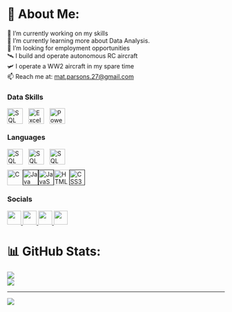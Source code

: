 # 💫 About Me:
📖 I’m currently working on my skills<br>🌱 I’m currently learning more about Data Analysis.<br>🔭 I’m looking for employment opportunities<br>🛰️ I build and operate autonomous RC aircraft<br>🛩️ I operate a WW2 aircraft in my spare time<br>📫 Reach me at:  mat.parsons.27@gmail.com

### Data Skills


[<img align="left" alt="SQL" width="36px" height="36" src="https://cdn.jsdelivr.net/gh/devicons/devicon@latest/icons/mysql/mysql-plain-wordmark.svg" style="padding-right:10px;" />](https://www.mysql.com/)
[<img align="left" alt="Excel" width="36px" height="36" src="https://github.com/sempostma/office365-icons/blob/master/png/256/excel.png?raw=true" style="padding-right:10px;" />](https://www.microsoft.com/en-gb/microsoft-365/excel)
[<img align="left" alt="PowerBI" width="36px" height="36" src="https://github.com/microsoft/PowerBI-Icons/blob/main/PNG/Power-BI.png?raw=true" style="padding-right:10px;" />](https://www.microsoft.com/en-us/power-platform/products/power-bi)

<br />
<br />

### Languages

[<img align="left" alt="SQL" width="36px" height="36" src="https://raw.githubusercontent.com/danielcranney/readme-generator/main/public/icons/skills/c-colored.svg" style="padding-right:10px;" />](https://www.w3.org/TR/CSS/#css)
[<img align="left" alt="SQL" width="36px" height="36" src="https://raw.githubusercontent.com/danielcranney/readme-generator/main/public/icons/skills/java-colored.svg" style="padding-right:10px;" />](https://www.oracle.com/java/)
[<img align="left" alt="SQL" width="36px" height="36" src="https://raw.githubusercontent.com/danielcranney/readme-generator/main/public/icons/skills/javascript-colored.svg" style="padding-right:10px;" />](https://developer.mozilla.org/en-US/docs/Web/JavaScript)

<br />
<br />


<p align="left">
<img src="" width="36" height="36" alt="C" /></a><a href="" target="_blank" rel="noreferrer"><img src="" width="36" height="36" alt="Java" /></a><a href="" rel="noreferrer"><img src="" width="36" height="36" alt="JavaScript" /></a><a href="https://developer.mozilla.org/en-US/docs/Glossary/HTML5" target="_blank" rel="noreferrer"><img src="" width="36" height="36" alt="HTML5" /></a><a href="" target="_blank" rel="noreferrer"><img src="https://raw.githubusercontent.com/danielcranney/readme-generator/main/public/icons/skills/css3-colored.svg" width="36" height="36" alt="CSS3" /></a>
</p>

### Socials

<p align="left"> <a href="https://www.github.com/MattParsons-MP" target="_blank" rel="noreferrer"> <picture> <source media="(prefers-color-scheme: dark)" srcset="https://raw.githubusercontent.com/danielcranney/readme-generator/main/public/icons/socials/github-dark.svg" /> <source media="(prefers-color-scheme: light)" srcset="https://raw.githubusercontent.com/danielcranney/readme-generator/main/public/icons/socials/github.svg" /> <img src="https://raw.githubusercontent.com/danielcranney/readme-generator/main/public/icons/socials/github.svg" width="32" height="32" /> </picture> </a> <a href="http://www.instagram.com/cloudsurfer27" target="_blank" rel="noreferrer"> <picture> <source media="(prefers-color-scheme: dark)" srcset="https://raw.githubusercontent.com/danielcranney/readme-generator/main/public/icons/socials/instagram-dark.svg" /> <source media="(prefers-color-scheme: light)" srcset="https://raw.githubusercontent.com/danielcranney/readme-generator/main/public/icons/socials/instagram.svg" /> <img src="https://raw.githubusercontent.com/danielcranney/readme-generator/main/public/icons/socials/instagram.svg" width="32" height="32" /> </picture> </a> <a href="https://www.linkedin.com/in/mathew-parsons-b9906549/" target="_blank" rel="noreferrer"> <picture> <source media="(prefers-color-scheme: dark)" srcset="https://raw.githubusercontent.com/danielcranney/readme-generator/main/public/icons/socials/linkedin-dark.svg" /> <source media="(prefers-color-scheme: light)" srcset="https://raw.githubusercontent.com/danielcranney/readme-generator/main/public/icons/socials/linkedin.svg" /> <img src="https://raw.githubusercontent.com/danielcranney/readme-generator/main/public/icons/socials/linkedin.svg" width="32" height="32" /> </picture> </a> <a href="https://www.youtube.com/@stealthy6018" target="_blank" rel="noreferrer"> <picture> <source media="(prefers-color-scheme: dark)" srcset="https://raw.githubusercontent.com/danielcranney/readme-generator/main/public/icons/socials/youtube-dark.svg" /> <source media="(prefers-color-scheme: light)" srcset="https://raw.githubusercontent.com/danielcranney/readme-generator/main/public/icons/socials/youtube.svg" /> <img src="https://raw.githubusercontent.com/danielcranney/readme-generator/main/public/icons/socials/youtube.svg" width="32" height="32" /> </picture> </a></p>

# 📊 GitHub Stats:
![](https://github-readme-streak-stats.herokuapp.com/?user=MattParsons-MP&theme=default&hide_border=true)<br/>
![](https://github-readme-stats.vercel.app/api/top-langs/?username=MattParsons-MP&theme=default&hide_border=true&include_all_commits=false&count_private=false&layout=compact)

---
[![](https://visitcount.itsvg.in/api?id=MattParsons-MP&icon=0&color=0)](https://visitcount.itsvg.in)

<!-- Proudly created with GPRM ( https://gprm.itsvg.in ) -->
